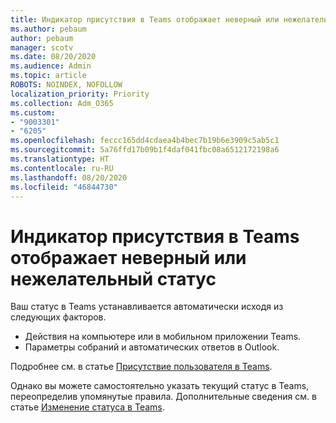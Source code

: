 ```yaml
---
title: Индикатор присутствия в Teams отображает неверный или нежелательный статус
ms.author: pebaum
author: pebaum
manager: scotv
ms.date: 08/20/2020
ms.audience: Admin
ms.topic: article
ROBOTS: NOINDEX, NOFOLLOW
localization_priority: Priority
ms.collection: Adm_O365
ms.custom:
- "9003301"
- "6205"
ms.openlocfilehash: feccc165dd4cdaea4b4bec7b19b6e3909c5ab5c1
ms.sourcegitcommit: 5a76ffd17b09b1f4daf041fbc08a6512172198a6
ms.translationtype: HT
ms.contentlocale: ru-RU
ms.lasthandoff: 08/20/2020
ms.locfileid: "46844730"
---
```

# <a name="teams-presence-indicator-shows-incorrect-or-unwanted-status"></a>Индикатор присутствия в Teams отображает неверный или нежелательный статус

Ваш статус в Teams устанавливается автоматически исходя из следующих факторов.

- Действия на компьютере или в мобильном приложении Teams.
- Параметры собраний и автоматических ответов в Outlook.

Подробнее см. в статье [Присутствие пользователя в Teams](https://docs.microsoft.com/microsoftteams/presence-admins).  

Однако вы можете самостоятельно указать текущий статус в Teams, переопределив упомянутые правила. Дополнительные сведения см. в статье [Изменение статуса в Teams](https://support.microsoft.com/office/change-your-status-in-teams-ce36ed14-6bc9-4775-a33e-6629ba4ff78e).
